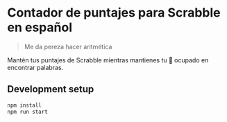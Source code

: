 # Contador de puntajes para Scrabble en español

> Me da pereza hacer aritmética

Mantén tus puntajes de Scrabble mientras mantienes tu 🧠 ocupado en encontrar palabras.

## Development setup

```sh
npm install
npm run start
```
